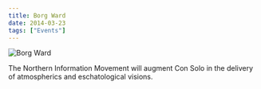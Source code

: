 ```yaml
---
title: Borg Ward
date: 2014-03-23
tags: ["Events"]
---
```


![Borg Ward](/images/2014-04-04.jpg)

The Northern Information Movement will augment Con Solo in the delivery of atmospherics and eschatological visions.
